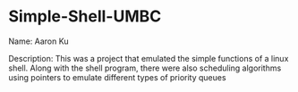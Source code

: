 # Simple-Shell-UMBC

Name: Aaron Ku 

Description: This was a project that emulated the simple functions of a linux shell. Along with the shell program, there were also scheduling algorithms using pointers to emulate different types of priority queues
